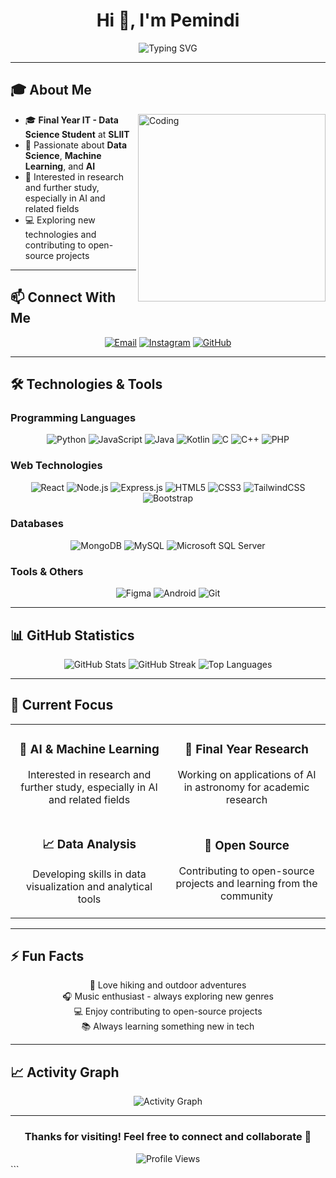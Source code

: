 <div align="center">

# Hi 👋, I'm Pemindi

<img src="https://readme-typing-svg.herokuapp.com?font=Fira+Code&size=22&duration=3000&pause=1000&color=FFFFFF&background=000000&center=true&vCenter=true&width=600&lines=Final+Year+IT+-+Data+Science+Student;Passionate+about+AI+and+Machine+Learning;Open+Source+Contributor" alt="Typing SVG" />

</div>

---

## 🎓 About Me

<img align="right" alt="Coding" width="300" src="https://media.giphy.com/media/v1.Y2lkPTc5MGI3NjExODUyaHd1NTVnc2liNDI4ZHJzYmFvdWt0YjJ2dHhlcWcwNXgwYm8wbiZlcD12MV9naWZzX3NlYXJjaCZjdD1n/RbDKaczqWovIugyJmW/giphy.gif"/>

- 🎓 **Final Year IT - Data Science Student** at **SLIIT**
- 🧠 Passionate about **Data Science**, **Machine Learning**, and **AI**
- 🔬 Interested in research and further study, especially in AI and related fields
- 💻 Exploring new technologies and contributing to open-source projects

---

## 📫 Connect With Me

<div align="center">

[![Email](https://img.shields.io/badge/Email-000000?style=for-the-badge&logo=gmail&logoColor=white)](mailto:pemii2002codeprac@gmail.com)
[![Instagram](https://img.shields.io/badge/Instagram-000000?style=for-the-badge&logo=instagram&logoColor=white)](https://www.instagram.com/pemindi_w_02)
[![GitHub](https://img.shields.io/badge/GitHub-000000?style=for-the-badge&logo=github&logoColor=white)](https://github.com/pemindi)

</div>

---

## 🛠️ Technologies & Tools

### Programming Languages
<div align="center">

![Python](https://img.shields.io/badge/Python-000000?style=for-the-badge&logo=python&logoColor=white)
![JavaScript](https://img.shields.io/badge/JavaScript-000000?style=for-the-badge&logo=javascript&logoColor=white)
![Java](https://img.shields.io/badge/Java-000000?style=for-the-badge&logo=java&logoColor=white)
![Kotlin](https://img.shields.io/badge/Kotlin-000000?style=for-the-badge&logo=kotlin&logoColor=white)
![C](https://img.shields.io/badge/C-000000?style=for-the-badge&logo=c&logoColor=white)
![C++](https://img.shields.io/badge/C++-000000?style=for-the-badge&logo=c%2B%2B&logoColor=white)
![PHP](https://img.shields.io/badge/PHP-000000?style=for-the-badge&logo=php&logoColor=white)

</div>

### Web Technologies
<div align="center">

![React](https://img.shields.io/badge/React-000000?style=for-the-badge&logo=react&logoColor=white)
![Node.js](https://img.shields.io/badge/Node.js-000000?style=for-the-badge&logo=node.js&logoColor=white)
![Express.js](https://img.shields.io/badge/Express.js-000000?style=for-the-badge&logo=express&logoColor=white)
![HTML5](https://img.shields.io/badge/HTML5-000000?style=for-the-badge&logo=html5&logoColor=white)
![CSS3](https://img.shields.io/badge/CSS3-000000?style=for-the-badge&logo=css3&logoColor=white)
![TailwindCSS](https://img.shields.io/badge/Tailwind_CSS-000000?style=for-the-badge&logo=tailwind-css&logoColor=white)
![Bootstrap](https://img.shields.io/badge/Bootstrap-000000?style=for-the-badge&logo=bootstrap&logoColor=white)

</div>

### Databases
<div align="center">

![MongoDB](https://img.shields.io/badge/MongoDB-000000?style=for-the-badge&logo=mongodb&logoColor=white)
![MySQL](https://img.shields.io/badge/MySQL-000000?style=for-the-badge&logo=mysql&logoColor=white)
![Microsoft SQL Server](https://img.shields.io/badge/Microsoft%20SQL%20Server-000000?style=for-the-badge&logo=microsoft%20sql%20server&logoColor=white)

</div>

### Tools & Others
<div align="center">

![Figma](https://img.shields.io/badge/Figma-000000?style=for-the-badge&logo=figma&logoColor=white)
![Android](https://img.shields.io/badge/Android-000000?style=for-the-badge&logo=android&logoColor=white)
![Git](https://img.shields.io/badge/Git-000000?style=for-the-badge&logo=git&logoColor=white)

</div>

---

## 📊 GitHub Statistics

<div align="center">

<img src="https://github-readme-stats.vercel.app/api?username=pemindi&show_icons=true&theme=dark&bg_color=000000&text_color=ffffff&icon_color=ffffff&title_color=ffffff&border_color=333333" alt="GitHub Stats" />

<img src="https://github-readme-streak-stats.herokuapp.com/?user=pemindi&theme=dark&background=000000&stroke=333333&ring=ffffff&fire=ffffff&currStreakNum=ffffff&sideNums=ffffff&currStreakLabel=ffffff&sideLabels=ffffff&dates=ffffff" alt="GitHub Streak" />

<img src="https://github-readme-stats.vercel.app/api/top-langs/?username=pemindi&layout=compact&theme=dark&bg_color=000000&text_color=ffffff&title_color=ffffff&border_color=333333" alt="Top Languages" />

</div>

---

## 🎯 Current Focus

<table align="center">
<tr>
<td align="center" width="50%">

### 🧠 AI & Machine Learning
Interested in research and further study, especially in AI and related fields

</td>
<td align="center" width="50%">

### 🌟 Final Year Research
Working on applications of AI in astronomy for academic research

</td>
</tr>
<tr>
<td align="center" width="50%">

### 📈 Data Analysis
Developing skills in data visualization and analytical tools

</td>
<td align="center" width="50%">

### 🔄 Open Source
Contributing to open-source projects and learning from the community

</td>
</tr>
</table>

---

## ⚡ Fun Facts

<div align="center">

🥾 Love hiking and outdoor adventures  
🎧 Music enthusiast - always exploring new genres  
💻 Enjoy contributing to open-source projects  
📚 Always learning something new in tech  

</div>

---

## 📈 Activity Graph

<div align="center">

<img src="https://github-readme-activity-graph.vercel.app/graph?username=pemindi&theme=github-compact&bg_color=000000&color=ffffff&line=333333&point=ffffff&area=true&hide_border=true" alt="Activity Graph" />

</div>

---

<div align="center">

### Thanks for visiting! Feel free to connect and collaborate 🚀

<img src="https://komarev.com/ghpvc/?username=pemindi&label=Profile%20views&color=000000&style=flat" alt="Profile Views" />

</div>
```
